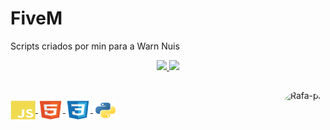 # FiveM
Scripts criados por min para a Warn Nuis

<div align="center">
  <a href="https://github.com/rafaballerini">
  <img height="180em" src="https://github-readme-stats.vercel.app/api?username=warn-nuis&show_icons=true&theme=dark&include_all_commits=true&count_private=true"/>
  <img height="180em" src="https://github-readme-stats.vercel.app/api/top-langs/?username=warn-nuis&layout=compact&langs_count=7&theme=dark"/>
</div>
  
  ##
  
   <img align="right" alt="Rafa-pic" height="150" style="border-radius:50px;" src="[https://media.discordapp.net/attachments/639956127056134178/890373478988013628/Publicacoes_Instagram_1_1.png?width=676&height=676](https://cdn.discordapp.com/attachments/966571671140069406/986957187140177920/IMG_20220608_105830_548.jpg)">

  ##
  
  <div style="display: inline_block"><br>
  <img align="center" alt="gamboz-Js" height="30" width="40" src="https://raw.githubusercontent.com/devicons/devicon/master/icons/javascript/javascript-plain.svg">
  <img align="center" alt="gamboz-HTML" height="30" width="40" src="https://raw.githubusercontent.com/devicons/devicon/master/icons/html5/html5-original.svg">
  <img align="center" alt="gamboz-CSS" height="30" width="40" src="https://raw.githubusercontent.com/devicons/devicon/master/icons/css3/css3-original.svg">
  <img align="center" alt="gamboz-Python" height="30" width="40" src="https://raw.githubusercontent.com/devicons/devicon/master/icons/python/python-original.svg">
</div>
